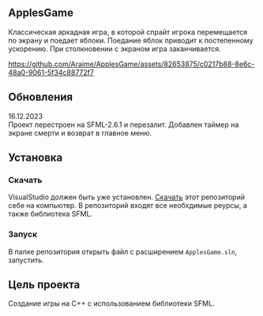 ## ApplesGame

Классическая аркадная игра, в которой спрайт игрока перемещается
по экрану и поедает яблоки. Поедание яблок приводит к постепенному
ускорению. При столкновении с экраном игра заканчивается.

https://github.com/Araime/ApplesGame/assets/82653875/c0217b88-8e6c-48a0-9061-5f34c88772f7

## Обновления

16.12.2023  
Проект перестроен на SFML-2.6.1 и перезалит. Добавлен таймер на 
экране смерти и возврат в главное меню.

## Установка

### Скачать

VisualStudio должен быть уже установлен.
[Скачать](https://github.com/Araime/ApplesGame/archive/master.zip) этот
репозиторий себе на компьютер. В репозиторий входят все необхдимые 
реурсы, а также библиотека SFML.


### Запуск

В папке репозитория открыть файл с расширением `ApplesGame.sln`, запустить.

## Цель проекта

Создание игры на C++ с использованием библиотеки SFML.
